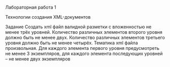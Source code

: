 Лабораторная работа 1

Технологии создания XML-документов

Задание
Создать xml файл валидной разметки с вложенностью не менее трёх уровней.
Количество различных элементов второго уровня должно быть не менее двух.
Количество различных элементов третьего уровня должно быть не менее четырёх.
Тематика xml файла произвольная. Для каждого элемента первого уровня
предусмотреть не менее 3 экземпляров, для каждого элемента последующих уровней
– не менее двух экземпляров
